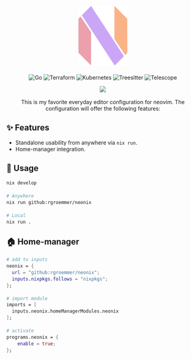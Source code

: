 <div align="center">
    <img width="128" style="padding-bottom: 5px;" src="./static/img/Neovim-Logo-1.png"></img>

![Go](https://img.shields.io/badge/language-go-%2389b4fa?style=for-the-badge&logo=go&logoColor=white)
![Terraform](https://img.shields.io/badge/IaC-terraform-%23cba6f7?style=for-the-badge&logo=terraform&logoColor=white)
![Kubernetes](https://img.shields.io/badge/runtime-kubernetes-%2389b4fa?style=for-the-badge&logo=kubernetes&logoColor=white)
![Treesitter](https://img.shields.io/badge/plugin-treesitter-%23f2cdcd?style=for-the-badge&logo=treesitter&logoColor=white)
![Telescope](https://img.shields.io/badge/plugin-telescope-%23f2cdcd?style=for-the-badge&logo=lua&logoColor=white)

<img width="512" src="https://raw.githubusercontent.com/catppuccin/catppuccin/main/assets/palette/macchiato.png"></img>

This is my favorite everyday editor configuration for neovim.
The configuration will offer the following features:

</div>

## ✨ Features

- Standalone usability from anywhere via `nix run`.
- Home-manager integration.

## 🚀 Usage

```bash
nix develop

# Anywhere
nix run github:rgroemmer/neonix

# Local
nix run .

```

## 🏠 Home-manager

```nix
# add to inputs
neonix = {
  url = "github:rgroemmer/neonix";
  inputs.nixpkgs.follows = "nixpkgs";
};

# import module
imports = [
  inputs.neonix.homeManagerModules.neonix
];

# activate
programs.neonix = {
    enable = true;
};
```
